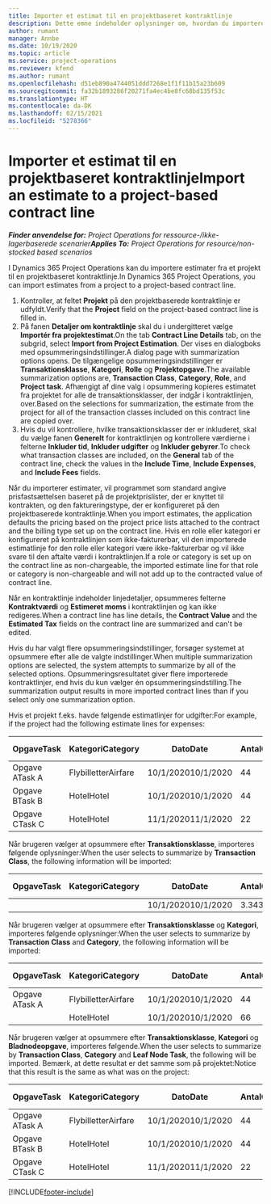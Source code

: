 ```yaml
---
title: Importer et estimat til en projektbaseret kontraktlinje
description: Dette emne indeholder oplysninger om, hvordan du importerer estimater fra et projekt til en kontraktlinje.
author: rumant
manager: Annbe
ms.date: 10/19/2020
ms.topic: article
ms.service: project-operations
ms.reviewer: kfend
ms.author: rumant
ms.openlocfilehash: d51eb890a4744051ddd7268e1f1f11b15a23b609
ms.sourcegitcommit: fa32b1893286f20271fa4ec4be8fc68bd135f53c
ms.translationtype: HT
ms.contentlocale: da-DK
ms.lasthandoff: 02/15/2021
ms.locfileid: "5278366"
---
```

# <a name="import-an-estimate-to-a-project-based-contract-line"></a><span data-ttu-id="cc3c5-103">Importer et estimat til en projektbaseret kontraktlinje</span><span class="sxs-lookup"><span data-stu-id="cc3c5-103">Import an estimate to a project-based contract line</span></span>

<span data-ttu-id="cc3c5-104">_**Finder anvendelse for:** Project Operations for ressource-/ikke-lagerbaserede scenarier_</span><span class="sxs-lookup"><span data-stu-id="cc3c5-104">_**Applies To:** Project Operations for resource/non-stocked based scenarios_</span></span>

<span data-ttu-id="cc3c5-105">I Dynamics 365 Project Operations kan du importere estimater fra et projekt til en projektbaseret kontraktlinje.</span><span class="sxs-lookup"><span data-stu-id="cc3c5-105">In Dynamics 365 Project Operations, you can import estimates from a project to a project-based contract line.</span></span>

1. <span data-ttu-id="cc3c5-106">Kontroller, at feltet **Projekt** på den projektbaserede kontraktlinje er udfyldt.</span><span class="sxs-lookup"><span data-stu-id="cc3c5-106">Verify that the **Project** field on the project-based contract line is filled in.</span></span>
2. <span data-ttu-id="cc3c5-107">På fanen **Detaljer om kontraktlinje** skal du i undergitteret vælge **Importér fra projektestimat**.</span><span class="sxs-lookup"><span data-stu-id="cc3c5-107">On the tab **Contract Line Details** tab, on the subgrid, select **Import from Project Estimation**.</span></span> <span data-ttu-id="cc3c5-108">Der vises en dialogboks med opsummeringsindstillinger.</span><span class="sxs-lookup"><span data-stu-id="cc3c5-108">A dialog page with summarization options opens.</span></span> <span data-ttu-id="cc3c5-109">De tilgængelige opsummeringsindstillinger er **Transaktionsklasse**, **Kategori**, **Rolle** og **Projektopgave**.</span><span class="sxs-lookup"><span data-stu-id="cc3c5-109">The available summarization options are, **Transaction Class**, **Category**, **Role**, and **Project task**.</span></span> <span data-ttu-id="cc3c5-110">Afhængigt af dine valg i opsummering kopieres estimatet fra projektet for alle de transaktionsklasser, der indgår i kontraktlinjen, over.</span><span class="sxs-lookup"><span data-stu-id="cc3c5-110">Based on the selections for summarization, the estimate from the project for all of the transaction classes included on this contract line are copied over.</span></span> 
3. <span data-ttu-id="cc3c5-111">Hvis du vil kontrollere, hvilke transaktionsklasser der er inkluderet, skal du vælge fanen **Generelt** for kontraktlinjen og kontrollere værdierne i felterne **Inkluder tid**, **Inkluder udgifter** og **Inkluder gebyrer**.</span><span class="sxs-lookup"><span data-stu-id="cc3c5-111">To check what transaction classes are included, on the **General** tab of the contract line, check the values in the **Include Time**, **Include Expenses**, and **Include Fees** fields.</span></span>

<span data-ttu-id="cc3c5-112">Når du importerer estimater, vil programmet som standard angive prisfastsættelsen baseret på de projektprislister, der er knyttet til kontrakten, og den faktureringstype, der er konfigureret på den projektbaserede kontraktlinje.</span><span class="sxs-lookup"><span data-stu-id="cc3c5-112">When you import estimates, the application defaults the pricing based on the project price lists attached to the contract and the billing type set up on the contract line.</span></span> <span data-ttu-id="cc3c5-113">Hvis en rolle eller kategori er konfigureret på kontraktlinjen som ikke-fakturerbar, vil den importerede estimatlinje for den rolle eller kategori være ikke-fakturerbar og vil ikke svare til den aftalte værdi i kontraktlinjen.</span><span class="sxs-lookup"><span data-stu-id="cc3c5-113">If a role or category is set up on the contract line as non-chargeable, the imported estimate line for that role or category is non-chargeable and will not add up to the contracted value of contract line.</span></span>

<span data-ttu-id="cc3c5-114">Når en kontraktlinje indeholder linjedetaljer, opsummeres felterne **Kontraktværdi** og **Estimeret moms** i kontraktlinjen og kan ikke redigeres.</span><span class="sxs-lookup"><span data-stu-id="cc3c5-114">When a contract line has line details, the **Contract Value** and the **Estimated Tax** fields on the contract line are summarized and can't be edited.</span></span>

<span data-ttu-id="cc3c5-115">Hvis du har valgt flere opsummeringsindstillinger, forsøger systemet at opsummere efter alle de valgte indstillinger.</span><span class="sxs-lookup"><span data-stu-id="cc3c5-115">When multiple summarization options are selected, the system attempts to summarize by all of the selected options.</span></span> <span data-ttu-id="cc3c5-116">Opsummeringsresultatet giver flere importerede kontraktlinjer, end hvis du kun vælger én opsummeringsindstilling.</span><span class="sxs-lookup"><span data-stu-id="cc3c5-116">The summarization output results in more imported contract lines than if you select only one summarization option.</span></span>

<span data-ttu-id="cc3c5-117">Hvis et projekt f.eks. havde følgende estimatlinjer for udgifter:</span><span class="sxs-lookup"><span data-stu-id="cc3c5-117">For example, if the project had the following estimate lines for expenses:</span></span>

| <span data-ttu-id="cc3c5-118">Opgave</span><span class="sxs-lookup"><span data-stu-id="cc3c5-118">Task</span></span> | <span data-ttu-id="cc3c5-119">Kategori</span><span class="sxs-lookup"><span data-stu-id="cc3c5-119">Category</span></span> | <span data-ttu-id="cc3c5-120">Dato</span><span class="sxs-lookup"><span data-stu-id="cc3c5-120">Date</span></span> | <span data-ttu-id="cc3c5-121">Antal</span><span class="sxs-lookup"><span data-stu-id="cc3c5-121">Quantity</span></span> | <span data-ttu-id="cc3c5-122">Enhedspris</span><span class="sxs-lookup"><span data-stu-id="cc3c5-122">Unit price</span></span> | <span data-ttu-id="cc3c5-123">Beløb</span><span class="sxs-lookup"><span data-stu-id="cc3c5-123">Amount</span></span> |
| --- | --- | --- | --- | --- | --- |
| <span data-ttu-id="cc3c5-124">Opgave A</span><span class="sxs-lookup"><span data-stu-id="cc3c5-124">Task A</span></span> | <span data-ttu-id="cc3c5-125">Flybilletter</span><span class="sxs-lookup"><span data-stu-id="cc3c5-125">Airfare</span></span> | <span data-ttu-id="cc3c5-126">10/1/2020</span><span class="sxs-lookup"><span data-stu-id="cc3c5-126">10/1/2020</span></span> | <span data-ttu-id="cc3c5-127">4</span><span class="sxs-lookup"><span data-stu-id="cc3c5-127">4</span></span> | <span data-ttu-id="cc3c5-128">400</span><span class="sxs-lookup"><span data-stu-id="cc3c5-128">400</span></span> | <span data-ttu-id="cc3c5-129">1600</span><span class="sxs-lookup"><span data-stu-id="cc3c5-129">1600</span></span> |
| <span data-ttu-id="cc3c5-130">Opgave B</span><span class="sxs-lookup"><span data-stu-id="cc3c5-130">Task B</span></span> | <span data-ttu-id="cc3c5-131">Hotel</span><span class="sxs-lookup"><span data-stu-id="cc3c5-131">Hotel</span></span> | <span data-ttu-id="cc3c5-132">10/1/2020</span><span class="sxs-lookup"><span data-stu-id="cc3c5-132">10/1/2020</span></span> | <span data-ttu-id="cc3c5-133">4</span><span class="sxs-lookup"><span data-stu-id="cc3c5-133">4</span></span> | <span data-ttu-id="cc3c5-134">200</span><span class="sxs-lookup"><span data-stu-id="cc3c5-134">200</span></span> | <span data-ttu-id="cc3c5-135">800</span><span class="sxs-lookup"><span data-stu-id="cc3c5-135">800</span></span> |
| <span data-ttu-id="cc3c5-136">Opgave C</span><span class="sxs-lookup"><span data-stu-id="cc3c5-136">Task C</span></span> | <span data-ttu-id="cc3c5-137">Hotel</span><span class="sxs-lookup"><span data-stu-id="cc3c5-137">Hotel</span></span> | <span data-ttu-id="cc3c5-138">11/1/2020</span><span class="sxs-lookup"><span data-stu-id="cc3c5-138">11/1/2020</span></span> | <span data-ttu-id="cc3c5-139">2</span><span class="sxs-lookup"><span data-stu-id="cc3c5-139">2</span></span> | <span data-ttu-id="cc3c5-140">200</span><span class="sxs-lookup"><span data-stu-id="cc3c5-140">200</span></span> | <span data-ttu-id="cc3c5-141">400</span><span class="sxs-lookup"><span data-stu-id="cc3c5-141">400</span></span> |

<span data-ttu-id="cc3c5-142">Når brugeren vælger at opsummere efter **Transaktionsklasse**, importeres følgende oplysninger:</span><span class="sxs-lookup"><span data-stu-id="cc3c5-142">When the user selects to summarize by **Transaction Class**, the following information will be imported:</span></span>

| <span data-ttu-id="cc3c5-143">Opgave</span><span class="sxs-lookup"><span data-stu-id="cc3c5-143">Task</span></span> | <span data-ttu-id="cc3c5-144">Kategori</span><span class="sxs-lookup"><span data-stu-id="cc3c5-144">Category</span></span> | <span data-ttu-id="cc3c5-145">Dato</span><span class="sxs-lookup"><span data-stu-id="cc3c5-145">Date</span></span> | <span data-ttu-id="cc3c5-146">Antal</span><span class="sxs-lookup"><span data-stu-id="cc3c5-146">Quantity</span></span> | <span data-ttu-id="cc3c5-147">Enhedspris</span><span class="sxs-lookup"><span data-stu-id="cc3c5-147">Unit price</span></span> | <span data-ttu-id="cc3c5-148">Beløb</span><span class="sxs-lookup"><span data-stu-id="cc3c5-148">Amount</span></span> |
| --- | --- | --- | --- | --- | --- |
| &nbsp;  | &nbsp;  | <span data-ttu-id="cc3c5-149">10/1/2020</span><span class="sxs-lookup"><span data-stu-id="cc3c5-149">10/1/2020</span></span> | <span data-ttu-id="cc3c5-150">3.34</span><span class="sxs-lookup"><span data-stu-id="cc3c5-150">3.34</span></span> | <span data-ttu-id="cc3c5-151">840</span><span class="sxs-lookup"><span data-stu-id="cc3c5-151">840</span></span> | <span data-ttu-id="cc3c5-152">2800</span><span class="sxs-lookup"><span data-stu-id="cc3c5-152">2800</span></span> |

<span data-ttu-id="cc3c5-153">Når brugeren vælger at opsummere efter **Transaktionsklasse** og **Kategori**, importeres følgende oplysninger:</span><span class="sxs-lookup"><span data-stu-id="cc3c5-153">When the user selects to summarize by **Transaction Class** and **Category**, the following information will be imported:</span></span>

| <span data-ttu-id="cc3c5-154">Opgave</span><span class="sxs-lookup"><span data-stu-id="cc3c5-154">Task</span></span> | <span data-ttu-id="cc3c5-155">Kategori</span><span class="sxs-lookup"><span data-stu-id="cc3c5-155">Category</span></span> | <span data-ttu-id="cc3c5-156">Dato</span><span class="sxs-lookup"><span data-stu-id="cc3c5-156">Date</span></span> | <span data-ttu-id="cc3c5-157">Antal</span><span class="sxs-lookup"><span data-stu-id="cc3c5-157">Quantity</span></span> | <span data-ttu-id="cc3c5-158">Enhedspris</span><span class="sxs-lookup"><span data-stu-id="cc3c5-158">Unit price</span></span> | <span data-ttu-id="cc3c5-159">Beløb</span><span class="sxs-lookup"><span data-stu-id="cc3c5-159">Amount</span></span> |
| --- | --- | --- | --- | --- | --- |
| <span data-ttu-id="cc3c5-160">Opgave A</span><span class="sxs-lookup"><span data-stu-id="cc3c5-160">Task A</span></span> | <span data-ttu-id="cc3c5-161">Flybilletter</span><span class="sxs-lookup"><span data-stu-id="cc3c5-161">Airfare</span></span> | <span data-ttu-id="cc3c5-162">10/1/2020</span><span class="sxs-lookup"><span data-stu-id="cc3c5-162">10/1/2020</span></span> | <span data-ttu-id="cc3c5-163">4</span><span class="sxs-lookup"><span data-stu-id="cc3c5-163">4</span></span> | <span data-ttu-id="cc3c5-164">400</span><span class="sxs-lookup"><span data-stu-id="cc3c5-164">400</span></span> | <span data-ttu-id="cc3c5-165">1600</span><span class="sxs-lookup"><span data-stu-id="cc3c5-165">1600</span></span> |
| &nbsp;  | <span data-ttu-id="cc3c5-166">Hotel</span><span class="sxs-lookup"><span data-stu-id="cc3c5-166">Hotel</span></span> | <span data-ttu-id="cc3c5-167">10/1/2020</span><span class="sxs-lookup"><span data-stu-id="cc3c5-167">10/1/2020</span></span> | <span data-ttu-id="cc3c5-168">6</span><span class="sxs-lookup"><span data-stu-id="cc3c5-168">6</span></span> | <span data-ttu-id="cc3c5-169">200</span><span class="sxs-lookup"><span data-stu-id="cc3c5-169">200</span></span> | <span data-ttu-id="cc3c5-170">1200</span><span class="sxs-lookup"><span data-stu-id="cc3c5-170">1200</span></span> |

<span data-ttu-id="cc3c5-171">Når brugeren vælger at opsummere efter **Transaktionsklasse**, **Kategori** og **Bladnodeopgave**, importeres følgende.</span><span class="sxs-lookup"><span data-stu-id="cc3c5-171">When the user selects to summarize by **Transaction Class**, **Category** and **Leaf Node Task**, the following will be imported.</span></span> <span data-ttu-id="cc3c5-172">Bemærk, at dette resultat er det samme som på projektet:</span><span class="sxs-lookup"><span data-stu-id="cc3c5-172">Notice that this result is the same as what was on the project:</span></span>

| <span data-ttu-id="cc3c5-173">Opgave</span><span class="sxs-lookup"><span data-stu-id="cc3c5-173">Task</span></span> | <span data-ttu-id="cc3c5-174">Kategori</span><span class="sxs-lookup"><span data-stu-id="cc3c5-174">Category</span></span> | <span data-ttu-id="cc3c5-175">Dato</span><span class="sxs-lookup"><span data-stu-id="cc3c5-175">Date</span></span> | <span data-ttu-id="cc3c5-176">Antal</span><span class="sxs-lookup"><span data-stu-id="cc3c5-176">Quantity</span></span> | <span data-ttu-id="cc3c5-177">Enhedspris</span><span class="sxs-lookup"><span data-stu-id="cc3c5-177">Unit price</span></span> | <span data-ttu-id="cc3c5-178">Beløb</span><span class="sxs-lookup"><span data-stu-id="cc3c5-178">Amount</span></span> |
| --- | --- | --- | --- | --- | --- |
| <span data-ttu-id="cc3c5-179">Opgave A</span><span class="sxs-lookup"><span data-stu-id="cc3c5-179">Task A</span></span> | <span data-ttu-id="cc3c5-180">Flybilletter</span><span class="sxs-lookup"><span data-stu-id="cc3c5-180">Airfare</span></span> | <span data-ttu-id="cc3c5-181">10/1/2020</span><span class="sxs-lookup"><span data-stu-id="cc3c5-181">10/1/2020</span></span> | <span data-ttu-id="cc3c5-182">4</span><span class="sxs-lookup"><span data-stu-id="cc3c5-182">4</span></span> | <span data-ttu-id="cc3c5-183">400</span><span class="sxs-lookup"><span data-stu-id="cc3c5-183">400</span></span> | <span data-ttu-id="cc3c5-184">1600</span><span class="sxs-lookup"><span data-stu-id="cc3c5-184">1600</span></span> |
| <span data-ttu-id="cc3c5-185">Opgave B</span><span class="sxs-lookup"><span data-stu-id="cc3c5-185">Task B</span></span> | <span data-ttu-id="cc3c5-186">Hotel</span><span class="sxs-lookup"><span data-stu-id="cc3c5-186">Hotel</span></span> | <span data-ttu-id="cc3c5-187">10/1/2020</span><span class="sxs-lookup"><span data-stu-id="cc3c5-187">10/1/2020</span></span> | <span data-ttu-id="cc3c5-188">4</span><span class="sxs-lookup"><span data-stu-id="cc3c5-188">4</span></span> | <span data-ttu-id="cc3c5-189">200</span><span class="sxs-lookup"><span data-stu-id="cc3c5-189">200</span></span> | <span data-ttu-id="cc3c5-190">800</span><span class="sxs-lookup"><span data-stu-id="cc3c5-190">800</span></span> |
| <span data-ttu-id="cc3c5-191">Opgave C</span><span class="sxs-lookup"><span data-stu-id="cc3c5-191">Task C</span></span> | <span data-ttu-id="cc3c5-192">Hotel</span><span class="sxs-lookup"><span data-stu-id="cc3c5-192">Hotel</span></span> | <span data-ttu-id="cc3c5-193">11/1/2020</span><span class="sxs-lookup"><span data-stu-id="cc3c5-193">11/1/2020</span></span> | <span data-ttu-id="cc3c5-194">2</span><span class="sxs-lookup"><span data-stu-id="cc3c5-194">2</span></span> | <span data-ttu-id="cc3c5-195">200</span><span class="sxs-lookup"><span data-stu-id="cc3c5-195">200</span></span> | <span data-ttu-id="cc3c5-196">400</span><span class="sxs-lookup"><span data-stu-id="cc3c5-196">400</span></span> |


[!INCLUDE[footer-include](../includes/footer-banner.md)]